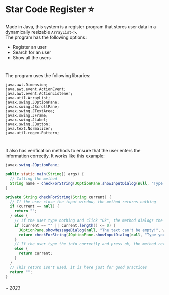 # Star Code Register ⭐
Made in Java, this system is a register program that stores user data in a dynamically resizable <code>ArrayList&lt;&gt;</code>.<br>
The program has the following options:
- Register an user
- Search for an user
- Show all the users
#
The program uses the following libraries:<br>

````
java.awt.Dimension;
java.awt.event.ActionEvent;
java.awt.event.ActionListener;
java.util.ArrayList;
javax.swing.JOptionPane;
javax.swing.JScrollPane;
javax.swing.JTextArea;
javax.swing.JFrame;
javax.swing.JLabel;
javax.swing.JButton;
java.text.Normalizer;
java.util.regex.Pattern;
````

#
It also has verification methods to ensure that the user enters the information correctly. It works like this example:<br>

````java
javax.swing.JOptionPane;

public static main(String[] args) {
  // Calling the method
  String name = checkForString(JOptionPane.showInputDialog(null, "Type your info!", windowTitle, JOptionPane.QUESTION_MESSAGE));
}

private String checkForString(String current) {
  // If the user close the input window, the method returns nothing
  if (current == null) {
    return "";
  } else {
    // If the user type nothing and click "Ok", the method dialogs the user and calls itself
    if (current == "" || current.length() <= 0) {
      JOptionPane.showMessageDialog(null, "The text can't be empty!", windowTitle, JOptionPane.INFORMATION_MESSAGE);
      return checkForString(JOptionPane.showInputDialog(null, "Type your info!", windowTitle, JOptionPane.QUESTION_MESSAGE), 1);				
    } 
    // If the user type the info correctly and press ok, the method returns the info
    else {
      return current;
    }
  }
  // This return isn't used, it is here just for good practices
  return "";
}
````
###### ~ 2023
